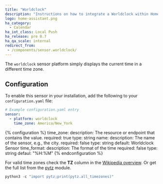 ```yaml
---
title: "Worldclock"
description: "Instructions on how to integrate a Worldclock within Home Assistant."
logo: home-assistant.png
ha_category:
  - Calendar
ha_iot_class: Local Push
ha_release: pre 0.7
ha_qa_scale: internal
redirect_from:
 - /components/sensor.worldclock/
---
```


The `worldclock` sensor platform simply displays the current time in a different time zone.

## Configuration

To enable this sensor in your installation, add the following to your `configuration.yaml` file:

```yaml
# Example configuration.yaml entry
sensor:
  - platform: worldclock
    time_zone: America/New_York
```

{% configuration %}
time_zone:
  description: The resource or endpoint that contains the value.
  required: true
  type: string
name:
  description: The name of the sensor, e.g., the city.
  required: false
  type: string
  default: Worldclock Sensor
time_format:
  description: The format of the time
  required: false
  type: string
  defaul: "%H:%M"
{% endconfiguration %}

For valid time zones check the **TZ** column in the [Wikipedia overview](https://en.wikipedia.org/wiki/List_of_tz_database_time_zones). Or get the full list from the [pytz](https://pypi.python.org/pypi/pytz) module.

```python
python3 -c "import pytz;print(pytz.all_timezones)"
```
